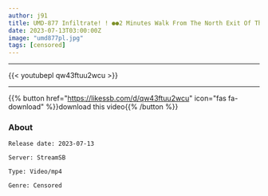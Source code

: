 ```yaml
---
author: j91
title: UMD-877 Infiltrate! ! ●●2 Minutes Walk From The North Exit Of The Station! This Is The Rumored Dark Reflex! ! 2
date: 2023-07-13T03:00:00Z
image: "umd877pl.jpg"
tags: [censored]
---
```

___

{{< youtubepl qw43ftuu2wcu >}}
___

{{% button href="https://likessb.com/d/qw43ftuu2wcu" icon="fas fa-download" %}}download this video{{% /button %}}
### About

`Release date: 2023-07-13`

`Server: StreamSB`

`Type: Video/mp4`

`Genre:	Censored`